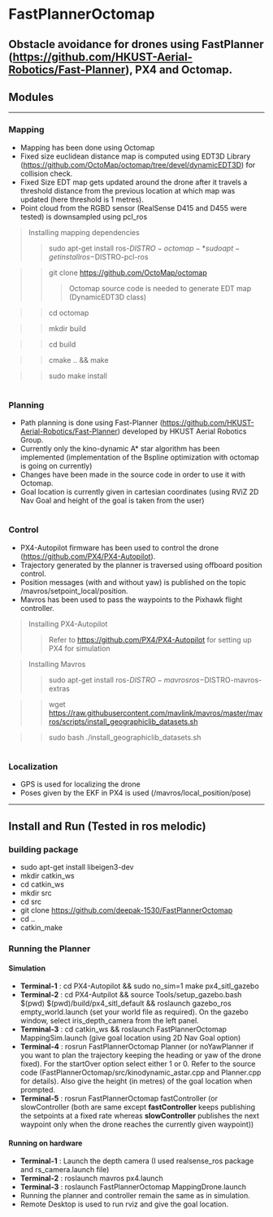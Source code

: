 # FastPlannerOctomap

## Obstacle avoidance for drones using FastPlanner (https://github.com/HKUST-Aerial-Robotics/Fast-Planner), PX4 and Octomap.


## Modules

*********

### Mapping
* Mapping has been done using Octomap  
* Fixed size euclidean distance map is computed using EDT3D Library (https://github.com/OctoMap/octomap/tree/devel/dynamicEDT3D) for collision check.
* Fixed Size EDT map gets updated around the drone after it travels a threshold distance from the previous location at which map was updated (here threshold is 1 metres).
* Point cloud from the RGBD sensor (RealSense D415 and D455 were tested) is downsampled using pcl_ros

> Installing mapping dependencies
>> sudo apt-get install ros-$DISTRO-octomap-*  
>> sudo apt-get install ros-$DISTRO-pcl-ros

>> git clone https://github.com/OctoMap/octomap
>>> Octomap source code is needed to generate EDT map (DynamicEDT3D class)

>> cd octomap

>> mkdir build

>> cd build

>> cmake .. && make

>> sudo make install

#

### Planning
* Path planning is done using Fast-Planner (https://github.com/HKUST-Aerial-Robotics/Fast-Planner) developed by HKUST Aerial Robotics Group.
* Currently only the kino-dynamic A* star algorithm has been implemented (implementation of the Bspline optimization with octomap is going on currently)
* Changes have been made in the source code in order to use it with Octomap.
* Goal location is currently given in cartesian coordinates (using RViZ 2D Nav Goal and height of the goal is taken from the user)

#

### Control
* PX4-Autopilot firmware has been used to control the drone (https://github.com/PX4/PX4-Autopilot).
* Trajectory generated by the planner is traversed using offboard position control.
* Position messages (with and without yaw) is published on the topic /mavros/setpoint_local/position.
* Mavros has been used to pass the waypoints to the Pixhawk flight controller.

> Installing PX4-Autopilot
>> Refer to https://github.com/PX4/PX4-Autopilot for setting up PX4 for simulation

> Installing Mavros
>> sudo apt-get install ros-$DISTRO-mavros ros-$DISTRO-mavros-extras

>> wget https://raw.githubusercontent.com/mavlink/mavros/master/mavros/scripts/install_geographiclib_datasets.sh

>> sudo bash ./install_geographiclib_datasets.sh   

#

### Localization
* GPS is used for localizing the drone 
* Poses given by the EKF in PX4 is used (/mavros/local_position/pose)

***

## Install and Run (Tested in ros melodic)
### building package
* sudo apt-get install libeigen3-dev
* mkdir catkin_ws
* cd catkin_ws
* mkdir src
* cd src
* git clone https://github.com/deepak-1530/FastPlannerOctomap
* cd ..
* catkin_make

### Running the Planner
#### Simulation
* **Terminal-1** : cd PX4-Autopilot && sudo no_sim=1 make px4_sitl_gazebo
* **Terminal-2** : cd PX4-Autpilot && source Tools/setup_gazebo.bash $(pwd) $(pwd)/build/px4_sitl_default && roslaunch gazebo_ros empty_world.launch (set your world file as required). On the gazebo window, select iris_depth_camera from the left panel.
* **Terminal-3** : cd catkin_ws && roslaunch FastPlannerOctomap MappingSim.launch (give goal location using 2D Nav Goal option)
* **Terminal-4** : rosrun FastPlannerOctomap Planner (or noYawPlanner if you want to plan the trajectory keeping the heading or yaw of the drone fixed). For the startOver option select either 1 or 0. Refer to the source code (FastPlannerOctomap/src/kinodynamic_astar.cpp and Planner.cpp for details). Also give the height (in metres) of the goal location when prompted.
* **Terminal-5** : rosrun FastPlannerOctomap fastController (or slowController (both are same except **fastController** keeps publishing the setpoints at a fixed rate whereas **slowController** publishes the next waypoint only when the drone reaches the currently given waypoint))

#### Running on hardware
* **Terminal-1** : Launch the depth camera (I used realsense_ros package and rs_camera.launch file)
* **Terminal-2** : roslaunch mavros px4.launch 
* **Terminal-3** : roslaunch FastPlannerOctomap MappingDrone.launch
* Running the planner and controller remain the same as in simulation.
* Remote Desktop is used to run rviz and give the goal location.